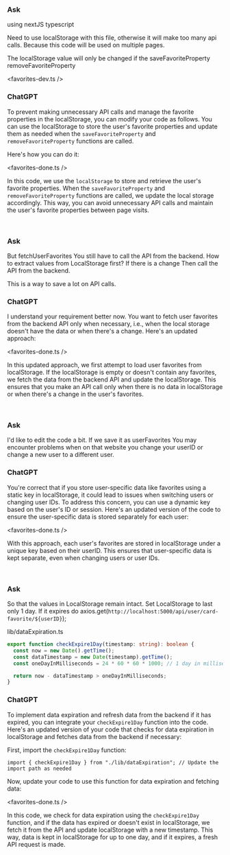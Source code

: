 ### Ask

using nextJS typescript

Need to use localStorage with this file, otherwise it will make too many api calls.
Because this code will be used on multiple pages.

The localStorage value will only be changed if the saveFavoriteProperty removeFavoriteProperty

<favorites-dev.ts />

### ChatGPT

To prevent making unnecessary API calls and manage the favorite properties in the localStorage, you can modify your code as follows. You can use the localStorage to store the user's favorite properties and update them as needed when the `saveFavoriteProperty` and `removeFavoriteProperty` functions are called.

Here's how you can do it:

<favorites-done.ts />

In this code, we use the `localStorage` to store and retrieve the user's favorite properties. When the `saveFavoriteProperty` and `removeFavoriteProperty` functions are called, we update the local storage accordingly. This way, you can avoid unnecessary API calls and maintain the user's favorite properties between page visits.



<br />

### Ask

But fetchUserFavorites You still have to call the API from the backend.
How to extract values from LocalStorage first?
If there is a change Then call the API from the backend.

This is a way to save a lot on API calls.

### ChatGPT

I understand your requirement better now. You want to fetch user favorites from the backend API only when necessary, i.e., when the local storage doesn't have the data or when there's a change. Here's an updated approach:

<favorites-done.ts />

In this updated approach, we first attempt to load user favorites from localStorage. If the localStorage is empty or doesn't contain any favorites, we fetch the data from the backend API and update the localStorage. This ensures that you make an API call only when there is no data in localStorage or when there's a change in the user's favorites.



<br />

### Ask

I'd like to edit the code a bit. If we save it as userFavorites You may encounter problems when on that website you change your userID or change a new user to a different user.

### ChatGPT

You're correct that if you store user-specific data like favorites using a static key in localStorage, it could lead to issues when switching users or changing user IDs. To address this concern, you can use a dynamic key based on the user's ID or session. Here's an updated version of the code to ensure the user-specific data is stored separately for each user:

<favorites-done.ts />

With this approach, each user's favorites are stored in localStorage under a unique key based on their userID. This ensures that user-specific data is kept separate, even when changing users or user IDs.



<br />

### Ask

So that the values in LocalStorage remain intact.
Set LocalStorage to last only 1 day. 
If it expires do axios.get(`http://localhost:5000/api/user/card-favorite/${userID}`);

lib/dataExpiration.ts

```ts
export function checkExpire1Day(timestamp: string): boolean {
  const now = new Date().getTime();
  const dataTimestamp = new Date(timestamp).getTime();
  const oneDayInMilliseconds = 24 * 60 * 60 * 1000; // 1 day in milliseconds

  return now - dataTimestamp > oneDayInMilliseconds;
}
```

### ChatGPT

To implement data expiration and refresh data from the backend if it has expired, you can integrate your `checkExpire1Day` function into the code. Here's an updated version of your code that checks for data expiration in localStorage and fetches data from the backend if necessary:

First, import the `checkExpire1Day` function:

```tsx
import { checkExpire1Day } from "./lib/dataExpiration"; // Update the import path as needed
```

Now, update your code to use this function for data expiration and fetching data:

<favorites-done.ts />

In this code, we check for data expiration using the `checkExpire1Day` function, and if the data has expired or doesn't exist in localStorage, we fetch it from the API and update localStorage with a new timestamp. This way, data is kept in localStorage for up to one day, and if it expires, a fresh API request is made.
